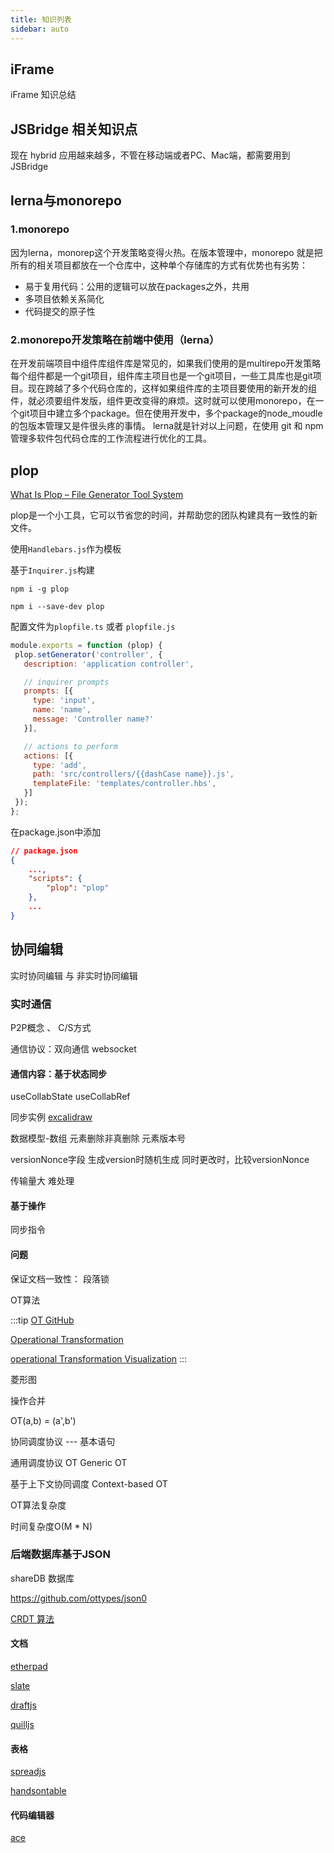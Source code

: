 ```yaml
---
title: 知识列表
sidebar: auto
---
```


## iFrame

iFrame 知识总结

## JSBridge 相关知识点

现在 hybrid 应用越来越多，不管在移动端或者PC、Mac端，都需要用到JSBridge

## lerna与monorepo

### 1.monorepo

因为lerna，monorep这个开发策略变得火热。在版本管理中，monorepo 就是把所有的相关项目都放在一个仓库中，这种单个存储库的方式有优势也有劣势：

* 易于复用代码：公用的逻辑可以放在packages之外，共用
* 多项目依赖关系简化
* 代码提交的原子性

### 2.monorepo开发策略在前端中使用（lerna）

在开发前端项目中组件库组件库是常见的，如果我们使用的是multirepo开发策略每个组件都是一个git项目，组件库主项目也是一个git项目，一些工具库也是git项目。现在跨越了多个代码仓库的，这样如果组件库的主项目要使用的新开发的组件，就必须要组件发版，组件更改变得的麻烦。这时就可以使用monorepo，在一个git项目中建立多个package。但在使用开发中，多个package的node_moudle的包版本管理又是件很头疼的事情。
lerna就是针对以上问题，在使用 git 和 npm 管理多软件包代码仓库的工作流程进行优化的工具。

## plop

[What Is Plop – File Generator Tool System](https://apiumhub.com/tech-blog-barcelona/plop-file-generator-tool/)

plop是一个小工具，它可以节省您的时间，并帮助您的团队构建具有一致性的新文件。

使用`Handlebars.js`作为模板

基于`Inquirer.js`构建

```shell
npm i -g plop

npm i --save-dev plop
```

配置文件为`plopfile.ts` 或者 `plopfile.js`

```js
module.exports = function (plop) {
 plop.setGenerator('controller', {
   description: 'application controller',

   // inquirer prompts
   prompts: [{
     type: 'input',
     name: 'name',
     message: 'Controller name?'
   }],

   // actions to perform
   actions: [{
     type: 'add',
     path: 'src/controllers/{{dashCase name}}.js',
     templateFile: 'templates/controller.hbs',
   }]
 });
};
```

在package.json中添加

```json
// package.json
{
    ...,
    "scripts": {
        "plop": "plop"
    },
    ...
}

```

## 协同编辑

实时协同编辑 与 非实时协同编辑

### 实时通信

P2P概念 、 C/S方式

通信协议：双向通信 websocket

#### 通信内容：基于状态同步

useCollabState useCollabRef

同步实例 [excalidraw](https://github.com/excalidraw/excalidraw)

数据模型-数组 元素删除非真删除
元素版本号

versionNonce字段
生成version时随机生成
同时更改时，比较versionNonce

传输量大
难处理

#### 基于操作

同步指令

#### 问题

保证文档一致性： 段落锁

OT算法

:::tip
[OT GitHub](https://github.com/Operational-Transformation)

[Operational Transformation](https://en.m.wikipedia.org/wiki/Operational_transformation)

[operational Transformation Visualization](http://operational-transformation.github.io/index.html)
:::

菱形图

操作合并

OT(a,b) = (a',b')

协同调度协议 --- 基本语句

通用调度协议 OT Generic OT

基于上下文协同调度 Context-based OT

OT算法复杂度

时间复杂度O(M * N)

### 后端数据库基于JSON

shareDB 数据库

<https://github.com/ottypes/json0>

[CRDT 算法](https://jzwdsb.github.io/2019/01/CRDT/)

#### 文档

[etherpad](https://etherpad.org/#)

[slate](https://github.com/ianstormtaylor/slate)

[draftjs](https://draftjs.org/)

[quilljs](https://quilljs.com/)

#### 表格

[spreadjs](https://www.grapecity.com.cn/developer/spreadjs)

[handsontable](https://handsontable.com/)

#### 代码编辑器

[ace](https://ace.c9.io/)